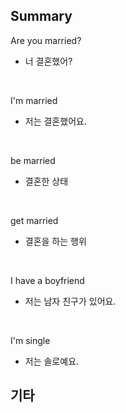 ## Summary

Are you married?
- 너 결혼했어?

<br>

I'm married
- 저는 결혼했어요.

<br>

be married
- 결혼한 상태

<br>

get married
- 결혼을 하는 행위

<br>

I have a boyfriend
- 저는 남자 친구가 있어요.

<br>

I'm single
- 저는 솔로예요.

## 기타
